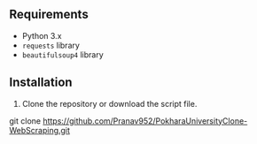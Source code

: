 
## Requirements
- Python 3.x
- `requests` library
- `beautifulsoup4` library

## Installation

1. Clone the repository or download the script file.

git clone https://github.com/Pranav952/PokharaUniversityClone-WebScraping.git

